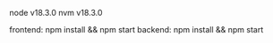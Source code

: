 
node v18.3.0 
nvm v18.3.0 

frontend: npm install && npm start 
backend: npm install && npm start


